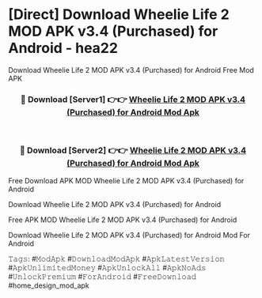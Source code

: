 # [Direct] Download Wheelie Life 2 MOD APK v3.4 (Purchased) for Android - hea22
Download Wheelie Life 2 MOD APK v3.4 (Purchased) for Android Free Mod APK

<div align="center">
<h3>🔴 Download [Server1] 👉👉 <a href="https://apk-comot.site?title=Wheelie_Life_2_MOD_APK_v3.4_(Purchased)_for_Android">Wheelie Life 2 MOD APK v3.4 (Purchased) for Android Mod Apk</a></h3><br>

<h3>🔴 Download [Server2] 👉👉 <a href="https://apk-comot.site?title=Wheelie_Life_2_MOD_APK_v3.4_(Purchased)_for_Android">Wheelie Life 2 MOD APK v3.4 (Purchased) for Android Mod Apk</a></h3>
</div>


Free Download APK MOD Wheelie Life 2 MOD APK v3.4 (Purchased) for Android

Download Wheelie Life 2 MOD APK v3.4 (Purchased) for Android 

Free APK MOD Wheelie Life 2 MOD APK v3.4 (Purchased) for Android 

Download Wheelie Life 2 MOD APK v3.4 (Purchased) for Android Mod For Android

𝚃𝚊𝚐𝚜: #𝙼𝚘𝚍𝙰𝚙𝚔 #𝙳𝚘𝚠𝚗𝚕𝚘𝚊𝚍𝙼𝚘𝚍𝙰𝚙𝚔 #𝙰𝚙𝚔𝙻𝚊𝚝𝚎𝚜𝚝𝚅𝚎𝚛𝚜𝚒𝚘𝚗 #𝙰𝚙𝚔𝚄𝚗𝚕𝚒𝚖𝚒𝚝𝚎𝚍𝙼𝚘𝚗𝚎𝚢 #𝙰𝚙𝚔𝚄𝚗𝚕𝚘𝚌𝚔𝙰𝚕𝚕 #𝙰𝚙𝚔𝙽𝚘𝙰𝚍𝚜 #𝚄𝚗𝚕𝚘𝚌𝚔𝙿𝚛𝚎𝚖𝚒𝚞𝚖 #𝙵𝚘𝚛𝙰𝚗𝚍𝚛𝚘𝚒𝚍 #𝙵𝚛𝚎𝚎𝙳𝚘𝚠𝚗𝚕𝚘𝚊𝚍 #home_design_mod_apk